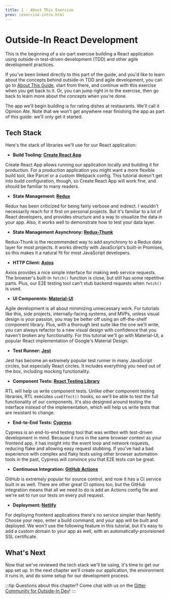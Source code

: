 ```yaml
---
title: 1 - About This Exercise
prev: /exercise-intro.html
---
```


# Outside-In React Development

This is the beginning of a six-part exercise building a React application using outside-in test-driven development (TDD) and other agile development practices.

If you've been linked directly to this part of the guide, and you'd like to learn about the concepts behind outside-in TDD and agile development, you can go to [About This Guide](/about-this-guide.html), start from there, and continue with this exercise when you get back to it. Or, you can jump right in to the exercise, then go back to learn more about the concepts when you're done.

The app we'll begin building is for rating dishes at restaurants. We'll call it Opinion Ate. Note that we won't get anywhere near finishing the app as part of this guide: we'll only get it started.

## Tech Stack
Here's the stack of libraries we'll use for our React application:

* **Build Tooling: [Create React App][create-react-app]**

Create React App allows running our application locally and building it for production. For a production application you might want a more flexible build tool, like Parcel or a custom Webpack config. This tutorial doesn't get into build configuration, though, so Create React App will work fine, and should be familiar to many readers.

* **State Management: [Redux][redux]**

Redux has been criticized for being fairly verbose and indirect. I wouldn't necessarily reach for it first on personal projects. But it's familiar to a lot of React developers, and provides structure and a way to visualize the data in your app. Also, it works well to demonstrate how to test your data layer.

* **State Management Asynchrony: [Redux-Thunk][redux-thunk]**

Redux-Thunk is the recommended way to add asynchrony to a Redux data layer for most projects. It works directly with JavaScript's built-in Promises, so this makes it a natural fit for most JavaScript developers.

* **HTTP Client: [Axios][axios]**

Axios provides a nice simple interface for making web service requests. The browser's built-in `fetch()` function is close, but still has some repetitive parts. Plus, our E2E testing tool can't stub backend requests when `fetch()` is used.

* **UI Components: [Material-UI][material-ui]**

Agile development is all about minimizing unnecessary work. For tutorials like this, side projects, internally-facing systems, and MVPs, unless visual design is your passion, you may be better off using an off-the-shelf component library. Plus, with a thorough test suite like the one we'll write, you can always refactor to a new visual design with confidence that you haven't broken any functionality. For this tutorial we'll go with Material-UI, a popular React implementation of Google's Material Design.

* **Test Runner: [Jest]**

Jest has become an extremely popular test runner in many JavaScript circles, but especially React circles. It includes everything you need out of the box, including mocking functionality.

* **Component Tests: [React Testing Library][react-testing-library]**

RTL will help us write component tests. Unlike other component testing libraries, RTL executes `useEffect()` hooks, so we'll be able to test the full functionality of our components. It's also designed around testing the interface instead of the implementation, which will help us write tests that are resistant to change.

* **End-to-End Tests: [Cypress][cypress]**

Cypress is an end-to-end testing tool that was written with test-driven development in mind. Because it runs in the same browser context as your frontend app, it has insight into the event loop and network requests, reducing flake and allowing easy request stubbing. If you've had a bad experience with complex and flaky tests using other browser automation tools in the past, Cypress will convince you that E2E tests *can* be great.

* **Continuous Integration: [GitHub Actions][github-actions]**

GitHub is extremely popular for source control, and now it has a CI service built in as well. There are other great CI options too, but the GitHub integration means that all we need to do is add an Actions config file and we're set to run our tests on every pull request.

* **Deployment: [Netlify][netlify]**

For deploying frontend applications there's no service simpler than Netlify. Choose your repo, enter a build command, and your app will be built and deployed. We won't use the following feature in this tutorial, but it's easy to add a custom domain to your app as well, with an automatically-provisioned SSL certificate.

## What's Next

Now that we've reviewed the tech stack we'll be using, it's time to get our app set up. In the next chapter we'll create our application, the environment it runs in, and do some setup for our development process.

[axios]: https://github.com/axios/axios
[create-react-app]: https://create-react-app.dev/
[cypress]: https://www.cypress.io/
[github-actions]: https://github.com/features/actions
[jest]: https://jestjs.io/
[material-ui]: https://material-ui.com/
[netlify]: https://www.netlify.com/
[react-testing-library]: https://testing-library.com/react
[redux]: https://redux.js.org/
[redux-thunk]: https://github.com/reduxjs/redux-thunk

:::tip
Questions about this chapter? Come chat with us on the [Gitter Community for Outside-In Dev](https://gitter.im/outsideindev/community)!
:::
